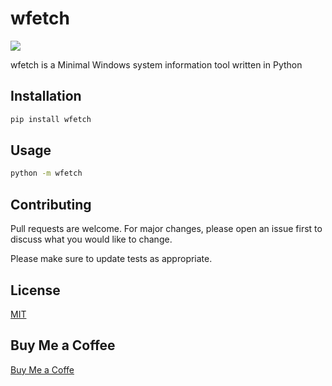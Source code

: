 # wfetch

![](https://repository-images.githubusercontent.com/428005882/dfae335c-e8e6-4af0-9360-5a15b6e86978)

wfetch is a Minimal Windows system information tool written in Python 

## Installation
```bash
pip install wfetch
```
## Usage
```bash
python -m wfetch
```
## Contributing
Pull requests are welcome. For major changes, please open an issue first to discuss what you would like to change.

Please make sure to update tests as appropriate.

## License
[MIT](https://choosealicense.com/licenses/mit/)

## Buy Me a Coffee
[Buy Me a Coffe](https://www.buymeacoffee.com/zjairo)
